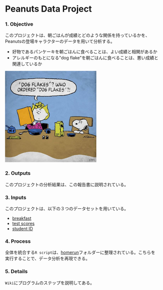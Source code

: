 # Peanuts Data Project

### 1. Objective
このプロジェクトは、朝ごはんが成績とどのような関係を持っているかを、Peanutsの登場キャラクターのデータを用いて分析する。
- 好物であるパンケーキを朝ごはんに食べることは、よい成績と相関があるか
- アレルギーのもとになる"dog flake"を朝ごはんに食べることは、悪い成績と関連しているか

 <img src="00_cover/images/dogflakes.jpg" alt="drawing" width="300"/>

### 2. Outputs
このプロジェクトの分析結果は、この報告書に説明されている。

### 3. Inputs
このプロジェクトは、以下の３つのデータセットを用いている。
- [breakfast](https://github.com/Chishio318/Nobita_project/tree/master/02_read/breakfast/docs)
- [test scores](https://github.com/Chishio318/Nobita_project/tree/master/02_read/test_scores/docs)
- [student ID](https://github.com/Chishio318/Nobita_project/tree/master/02_read/student_id/docs)

### 4. Process
全体を統合する``R script``は、[homerun](https://github.com/Chishio318/Nobita_project/blob/master/01_admin/homerun)フォルダーに整理されている。こちらを実行することで、データ分析を再現できる。

### 5. Details
``Wiki``にプログラムのステップを説明してある。
